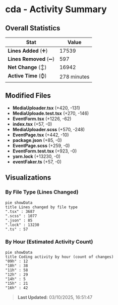 # cda - Activity Summary 

## Overall Statistics

| Stat                   | Value                                                             |
| ---------------------- | ----------------------------------------------------------------- |
| **Lines Added** (➕)   | 17539                                          |
| **Lines Removed** (➖) | 597                                        |
| **Net Change** (↕)    | 16942                |
| **Active Time** (⌚)   | 278 minutes |


## Modified Files
- **MediaUploader.tsx** (+420, -131)
- **MediaUploade.test.tsx** (+270, -146)
- **EventForm.tsx** (+1226, -62)
- **index.tsx** (+57, -0)
- **MediaUploader.scss** (+570, -248)
- **EventPage.tsx** (+442, -10)
- **package.json** (+85, -0)
- **EventPage.scss** (+259, -0)
- **EventForm.test.tsx** (+923, -0)
- **yarn.lock** (+13230, -0)
- **eventFaker.ts** (+57, -0)

## Visualizations

### By File Type (Lines Changed)

```mermaid
pie showData
title Lines changed by file type
".tsx" : 3687
".scss" : 1077
".json" : 85
".lock" : 13230
".ts" : 57
```

### By Hour (Estimated Activity Count)

```mermaid
pie showData
title Coding activity by hour (count of changes)
"09h" : 12
"10h" : 38
"11h" : 58
"12h" : 29
"14h" : 5
"15h" : 21
"16h" : 42
```


> **Last Updated:** 03/10/2025, 16:51:47